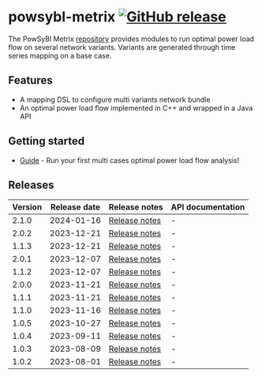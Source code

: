 # powsybl-metrix [![GitHub release](https://img.shields.io/github/release/powsybl/powsybl-metrix.svg?sort=semver)](https://github.com/powsybl/powsybl-metrix/releases/)
The PowSyBl Metrix [repository](https://github.com/powsybl/powsybl-metrix) provides modules to run optimal power load flow on several network variants. Variants are generated through time series mapping on a base case.

## Features

- A mapping DSL to configure multi variants network bundle
- An optimal power load flow implemented in C++ and wrapped in a Java API 

## Getting started

- [Guide](https://github.com/powsybl/powsybl-metrix/blob/main/README.md) - Run your first multi cases optimal power load flow analysis!

## Releases

| Version | Release date | Release notes                                                                  | API documentation |
|---------|--------------|--------------------------------------------------------------------------------|-------------------|
| 2.1.0   | 2024-01-16   | [Release notes](https://github.com/powsybl/powsybl-metrix/releases/tag/v2.1.0) | -                 |
| 2.0.2   | 2023-12-21   | [Release notes](https://github.com/powsybl/powsybl-metrix/releases/tag/v2.0.2) | -                 |
| 1.1.3   | 2023-12-21   | [Release notes](https://github.com/powsybl/powsybl-metrix/releases/tag/v1.1.3) | -                 |
| 2.0.1   | 2023-12-07   | [Release notes](https://github.com/powsybl/powsybl-metrix/releases/tag/v2.0.1) | -                 |
| 1.1.2   | 2023-12-07   | [Release notes](https://github.com/powsybl/powsybl-metrix/releases/tag/v1.1.2) | -                 |
| 2.0.0   | 2023-11-21   | [Release notes](https://github.com/powsybl/powsybl-metrix/releases/tag/v2.0.0) | -                 |
| 1.1.1   | 2023-11-21   | [Release notes](https://github.com/powsybl/powsybl-metrix/releases/tag/v1.1.1) | -                 |
| 1.1.0   | 2023-11-16   | [Release notes](https://github.com/powsybl/powsybl-metrix/releases/tag/v1.1.0) | -                 |
| 1.0.5   | 2023-10-27   | [Release notes](https://github.com/powsybl/powsybl-metrix/releases/tag/v1.0.5) | -                 |
| 1.0.4   | 2023-09-11   | [Release notes](https://github.com/powsybl/powsybl-metrix/releases/tag/v1.0.4) | -                 |
| 1.0.3   | 2023-08-09   | [Release notes](https://github.com/powsybl/powsybl-metrix/releases/tag/v1.0.3) | -                 |
| 1.0.2   | 2023-08-01   | [Release notes](https://github.com/powsybl/powsybl-metrix/releases/tag/v1.0.2) | -                 |
